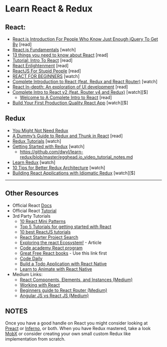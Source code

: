 # Learn React & Redux

## React:

- [React.js Introduction For People Who Know Just Enough jQuery To Get By](http://reactfordesigners.com/labs/reactjs-introduction-for-people-who-know-just-enough-jquery-to-get-by/) [read]
- [React.js Fundamentals](https://online.reacttraining.com/courses/enrolled/reactjsfundamentals) [watch]
- [13 things you need to know about React](http://aimforsimplicity.com/post/13-things-you-need-to-know-about-react/) [read]
- [Tutorial: Intro To React](https://facebook.github.io/react/tutorial/tutorial.html) [read]
- [React Enlightenment](https://www.reactenlightenment.com/) [read]
- [ReactJS For Stupid People](http://blog.andrewray.me/reactjs-for-stupid-people/) [read]
- [REACT FOR BEGINNERS](https://reactforbeginners.com/) [watch]
- [Complete Introduction to React (feat. Redux and React Router)](https://frontendmasters.com/courses/react-intro/) [watch]
- [React In-depth: An exploration of UI development](https://www.gitbook.com/book/developmentarc/react-indepth/details) [read]
- [Complete Intro to React v2 (feat. Router v4 and Redux)](https://frontendmasters.com/courses/complete-intro-react/) [watch][$]
  - [Welcome to A Complete Intro to React](https://btholt.github.io/complete-intro-to-react/all.html) [read]
- [Build Your First Production Quality React App](https://egghead.io/courses/build-your-first-production-quality-react-app) [watch][$]

## Redux

- [You Might Not Need Redux](https://medium.com/@dan_abramov/you-might-not-need-redux-be46360cf367#.eaeglfaed)
- [A Dummy’s Guide to Redux and Thunk in React](https://medium.com/@stowball/a-dummys-guide-to-redux-and-thunk-in-react-d8904a7005d3#.mudzrmx8p) [read]
- [Redux Tutorials](https://www.youtube.com/playlist?list=PLoYCgNOIyGADILc3iUJzygCqC8Tt3bRXt) [watch]
- [Getting Started with Redux](https://egghead.io/courses/getting-started-with-redux) [watch]
  - https://github.com/dwyl/learn-redux/blob/master/egghead.io_video_tutorial_notes.md
- [Learn Redux](https://learnredux.com/) [watch]
- [10 Tips for Better Redux Architecture](https://medium.com/javascript-scene/10-tips-for-better-redux-architecture-69250425af44#.9s67j3efq) [watch]
- [Building React Applications with Idiomatic Redux](https://egghead.io/courses/building-react-applications-with-idiomatic-redux) [watch][$]

---

## Other Resources 

- Official React [Docs](https://facebook.github.io/react/docs/hello-world.html)
- Official React [Tutorial](https://facebook.github.io/react/tutorial/tutorial.html)
- 3rd Party Tutorials
  - [10 React Mini Patterns](https://hackernoon.com/10-react-mini-patterns-c1da92f068c5#.nn8nyilyi)
  - [Top 5 Tutorials for getting started with React](http://andrewhfarmer.com/getting-started-tutorials/)
  - [10 best ReactJS tutorials](http://noeticforce.com/best-reactjs-tutorials-with-examples)
  - [React Starter Project Search](http://andrewhfarmer.com/starter-project/)
  - [Exploring the react Ecosystem!](https://www.toptal.com/react/navigating-the-react-ecosystem) - Article
  - [Code academy React program](HTTPS://www.codeacademy.com)
  - [Great Free React books](https://github.com/vhf/free-programming-books/blob/master/javascript-frameworks-resources.md) - Use this link first
  - [Code Daily](https://codedaily.io/)
  - [Build a Todo Application with React Native](https://codedaily.io/courses/2/Build-a-React-Native-Todo-Application)
  - [Learn to Animate with React Native](https://codedaily.io/courses/1/Animate-React-Native-UI-Elements)
- Medium Links:
  - [React Components, Elements, and Instances (Medium)](https://medium.com/@dan_abramov/react-components-elements-and-instances-90800811f8ca#.rjx4d6bgw)
  - [Working with React](https://medium.com/@prodia/working-with-react-js-3e21a2ff5443#.ensczdgi0)
  - [Beginners guide to React Router (Medium)](https://medium.com/@dabit3/beginner-s-guide-to-react-router-53094349669#.4lul6fhvy)
  - [Angular JS vs React JS (Medium)](https://medium.com/@paramsingh_66174/angularjs-vs-reactjs-e651a194dfcb#.bbx4qapwu)

## NOTES

Once you have a good handle on React you might consider looking at [Preact](https://preactjs.com/) or [Inferno](https://infernojs.org/), or both. When you have Redux mastered, take a look [MobX](https://mobx.js.org/) or consider creating your own small custom Redux like implementation from scratch.